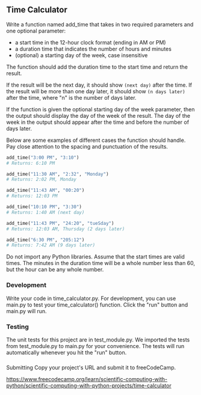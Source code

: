 ## Time Calculator

Write a function named add_time that takes in two required parameters and one optional parameter:

* a start time in the 12-hour clock format (ending in AM or PM)
* a duration time that indicates the number of hours and minutes
* (optional) a starting day of the week, case insensitive

The function should add the duration time to the start time and return the result.

If the result will be the next day, it should show `(next day)` after the time. If the result will be more than one day later, it should show `(n days later)` after the time, where "n" is the number of days later.

If the function is given the optional starting day of the week parameter, then the output should display the day of the week of the result. The day of the week in the output should appear after the time and before the number of days later.

Below are some examples of different cases the function should handle. Pay close attention to the spacing and punctuation of the results.

```py
add_time("3:00 PM", "3:10")
# Returns: 6:10 PM

add_time("11:30 AM", "2:32", "Monday")
# Returns: 2:02 PM, Monday

add_time("11:43 AM", "00:20")
# Returns: 12:03 PM

add_time("10:10 PM", "3:30")
# Returns: 1:40 AM (next day)

add_time("11:43 PM", "24:20", "tueSday")
# Returns: 12:03 AM, Thursday (2 days later)

add_time("6:30 PM", "205:12")
# Returns: 7:42 AM (9 days later)
```

Do not import any Python libraries. Assume that the start times are valid times. The minutes in the duration time will be a whole number less than 60, but the hour can be any whole number.

### Development
Write your code in time_calculator.py. For development, you can use main.py to test your time_calculator() function. Click the "run" button and main.py will run.

### Testing
The unit tests for this project are in test_module.py. We imported the tests from test_module.py to main.py for your convenience. The tests will run automatically whenever you hit the "run" button.

### 
Submitting
Copy your project's URL and submit it to freeCodeCamp.

https://www.freecodecamp.org/learn/scientific-computing-with-python/scientific-computing-with-python-projects/time-calculator